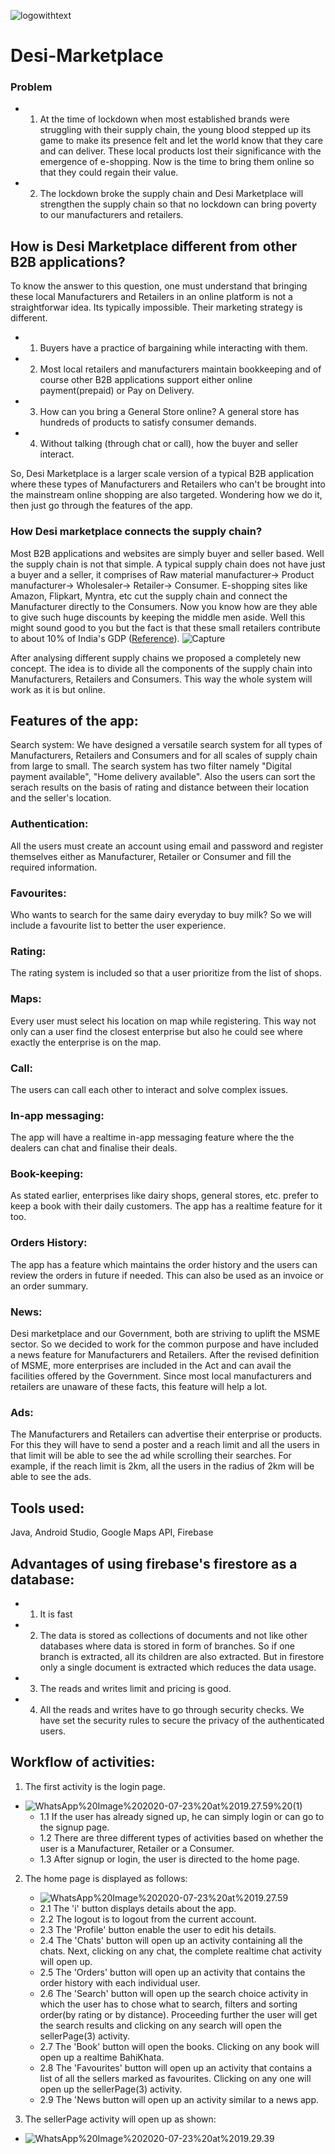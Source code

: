 ![logowithtext](https://github.com/LalitKumarTyagi/Desi-Marketplace/blob/master/logowithtext.png)
# Desi-Marketplace

### **Problem**

* 1. At the time of lockdown when most established brands were struggling with their supply chain, the young blood stepped up its game to make its presence felt and let the world know that they care and can deliver. These local products lost their significance with the emergence of e-shopping. Now is the time to bring them online so that they could regain their value.

* 2. The lockdown broke the supply chain and Desi Marketplace will strengthen the supply chain so that no lockdown can bring poverty to our manufacturers and retailers.
 
## **How is Desi Marketplace different from other B2B applications?**

To know the answer to this question, one must understand that bringing these local Manufacturers and Retailers in an online platform is not a straightforwar idea. Its typically impossible. Their marketing strategy is different. 
* 1. Buyers have a practice of bargaining while interacting with them. 
* 2. Most local retailers and manufacturers maintain bookkeeping and of course other B2B applications support either online payment(prepaid) or Pay on Delivery.
* 3. How can you bring a General Store online? A general store has hundreds of products to satisfy consumer demands.
* 4. Without talking (through chat or call), how the buyer and seller interact.

So, Desi Marketplace is a larger scale version of a typical B2B application where these types of Manufacturers and Retailers who can't be brought into the mainstream online shopping are also targeted. Wondering how we do it, then just go through the features of the app.

### How Desi marketplace connects the supply chain?

Most B2B applications and websites are simply buyer and seller based. Well the supply chain is not that simple. A typical supply chain does not have just a buyer and a seller, it comprises of Raw material manufacturer-> Product manufacturer-> Wholesaler-> Retailer-> Consumer. E-shopping sites like Amazon, Flipkart, Myntra, etc cut the supply chain and connect the Manufacturer directly to the Consumers. Now you know how are they able to give such huge discounts by keeping the middle men aside. Well this might sound good to you but the fact is that these small retailers contribute to about 10% of India's GDP ([Reference](https://www.ibef.org/industry/retail-india.aspx)).
![Capture](https://github.com/LalitKumarTyagi/Desi-Marketplace/blob/master/Capture.PNG)

After analysing different supply chains we proposed a completely new concept. The idea is to divide all the components of the supply chain into Manufacturers, Retailers and Consumers. This way the whole system will work as it is but online.

## Features of the app:

Search system: We have designed a versatile search system for all types of Manufacturers, Retailers and Consumers and for all scales of supply chain from large to small. 
The search system has two filter namely "Digital payment available", "Home delivery available". Also the users can sort the serach results on the basis of rating and distance between their location and the seller's location.

### Authentication: 
All the users must create an account using email and password and register themselves either as Manufacturer, Retailer or Consumer and fill the required information.

### Favourites:
Who wants to search for the same dairy everyday to buy milk? So we will include a favourite list to better the user experience.

### Rating: 
The rating system is included so that a user prioritize from the list of shops.

### Maps: 
Every user must select his location on map while registering. This way not only can a user find the closest enterprise but also he could see where exactly the enterprise is on the map.

### Call: 
The users can call each other to interact and solve complex issues.

### In-app messaging: 
The app will have a realtime in-app messaging feature where the the dealers can chat and finalise their deals.

### Book-keeping: 
As stated earlier, enterprises like dairy shops, general stores, etc. prefer to keep a book with their daily customers. The app has a realtime feature for it too.

### Orders History: 
The app has a feature which maintains the order history and the users can review the orders in future if needed. This can also be used as an invoice or an order summary.

### News: 
Desi marketplace and our Government, both are striving to uplift the MSME sector. So we decided to work for the common purpose and have included a news feature for Manufacturers and Retailers. After the revised definition of MSME, more enterprises are included in the Act and can avail the facilities offered by the Government. Since most local manufacturers and retailers are unaware of these facts, this feature will help a lot.

### Ads: 
The Manufacturers and Retailers can advertise their enterprise or products. For this they will have to send a poster and a reach limit and all the users in that limit will be able to see the ad while scrolling their searches. For example, if the reach limit is 2km, all the users in the radius of 2km will be able to see the ads.

## Tools used:
Java, Android Studio, Google Maps API, Firebase

## Advantages of using firebase's firestore as a database:
* 1. It is fast
* 2. The data is stored as collections of documents and not like other databases where data is stored in form of branches. So if one branch is extracted, all its children are also extracted. But in firestore only a single document is extracted which reduces the data usage.
* 3. The reads and writes limit and pricing is good.
* 4. All the reads and writes have to go through security checks. We have set the security rules to secure the privacy of the authenticated users.

## Workflow of activities:
1. The first activity is the login page.
- ![WhatsApp%20Image%202020-07-23%20at%2019.27.59%20(1)](https://github.com/LalitKumarTyagi/Desi-Marketplace/blob/master/WhatsApp%20Image%202020-07-23%20at%2019.27.59%20(1).jpeg)
   - 1.1 If the user has already signed up, he can simply login or can go to the signup page.
   - 1.2 There are three different types of activities based on whether the user is a Manufacturer, Retailer or a Consumer.
   - 1.3 After signup or login, the user is directed to the home page.

2. The home page is displayed as follows:
   - ![WhatsApp%20Image%202020-07-23%20at%2019.27.59](https://github.com/LalitKumarTyagi/Desi-Marketplace/blob/master/WhatsApp%20Image%202020-07-23%20at%2019.27.59.jpeg)
   - 2.1 The 'i' button displays details about the app.
   - 2.2 The logout is to logout from the current account.
   - 2.3 The 'Profile' button enable the user to edit his details.
   - 2.4 The 'Chats' button will open up an activity containing all the chats. Next, clicking on any chat, the complete realtime chat activity will open up.
   - 2.5 The 'Orders' button will open up an activity that contains the order history with each individual user.
   - 2.6 The 'Search' button will open up the search choice activity in which the user has to chose what to search, filters and sorting order(by rating or by distance). Proceeding further the user will get the search results and clicking on any search will open the sellerPage(3) activity.
   - 2.7 The 'Book' button will open the books. Clicking on any book will open up a realtime BahiKhata.
   - 2.8 The 'Favourites' button will open up an activity that contains a list of all the sellers marked as favourites. Clicking on any one will open up the sellerPage(3) activity.
   - 2.9 The 'News button will open up an activity similar to a news app.
  
3. The sellerPage activity will open up as shown:
  - ![WhatsApp%20Image%202020-07-23%20at%2019.29.39](https://github.com/LalitKumarTyagi/Desi-Marketplace/blob/master/WhatsApp%20Image%202020-07-23%20at%2019.29.39.jpeg)
